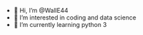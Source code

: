 - 👋 Hi, I’m @WallE44
- 👀 I’m interested in coding and data science
- 🌱 I’m currently learning python 3


<!---
WallE44/WallE44 is a ✨ special ✨ repository because its `README.md` (this file) appears on your GitHub profile.
You can click the Preview link to take a look at your changes.
--->
